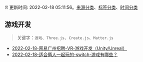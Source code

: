 :alarm_clock: 更新时间: 2022-02-18 05:11:56。[来源分类](../README.md)、[标签分类](../TAGS.md)、[时间分类](../TIMELINE.md)

## 游戏开发


> 关键字：`游戏`、`Three.js`、`Create.js`、`Matter.js`



- [2022-02-18-网易广州招聘-VR-游戏开发（Unity/Unreal）](https://www.v2ex.com/t/834760) 
- [2022-02-18-适合俩人一起玩的-switch-游戏有哪些？](https://www.v2ex.com/t/834741) 